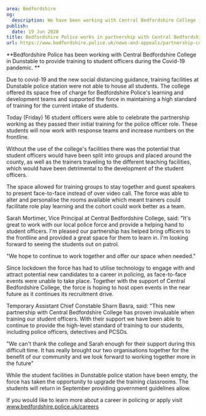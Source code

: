 ```yaml
area: Bedfordshire
og:
  description: We have been working with Central Bedfordshire College in Dunstable to provide training to student officers during the Covid-19 pandemic.
publish:
  date: 19 Jun 2020
title: Bedfordshire Police works in partnership with Central Bedfordshire College to bring new officers to the frontline
url: https://www.bedfordshire.police.uk/news-and-appeals/partnership-college-officers-jun20
```

**Bedfordshire Police has been working with Central Bedfordshire College in Dunstable to provide training to student officers during the Covid-19 pandemic. **

Due to covid-19 and the new social distancing guidance, training facilities at Dunstable police station were not able to house all students. The college offered its space free of charge for Bedfordshire Police's learning and development teams and supported the force in maintaining a high standard of training for the current intake of students.

Today (Friday) 16 student officers were able to celebrate the partnership working as they passed their initial training for the police officer role. These students will now work with response teams and increase numbers on the frontline.

Without the use of the college's facilities there was the potential that student officers would have been split into groups and placed around the county, as well as the trainers traveling to the different teaching facilities, which would have been detrimental to the development of the student officers.

The space allowed for training groups to stay together and guest speakers to present face-to-face instead of over video call. The force was able to alter and personalise the rooms available which meant trainers could facilitate role play learning and the cohort could work better as a team.

Sarah Mortimer, Vice Principal at Central Bedfordshire College, said: "It's great to work with our local police force and provide a helping hand to student officers. I'm pleased our partnership has helped bring officers to the frontline and provided a great space for them to learn in. I'm looking forward to seeing the students out on patrol.

"We hope to continue to work together and offer our space when needed."

Since lockdown the force has had to utilise technology to engage with and attract potential new candidates to a career in policing, as face-to-face events were unable to take place. Together with the support of Central Bedfordshire College, the force is hoping to host open events in the near future as it continues its recruitment drive.

Temporary Assistant Chief Constable Sharn Basra, said: "This new partnership with Central Bedfordshire College has proven invaluable when training our student officers. With their support we have been able to continue to provide the high-level standard of training to our students, including police officers, detectives and PCSOs.

"We can't thank the college and Sarah enough for their support during this difficult time. It has really brought our two organisations together for the benefit of our community and we look forward to working together more in the future"

While the student facilities in Dunstable police station have been empty, the force has taken the opportunity to upgrade the training classrooms. The students will return in September providing government guidelines allow.

If you would like to learn more about a career in policing or apply visit www.bedfordshire.police.uk/careers
